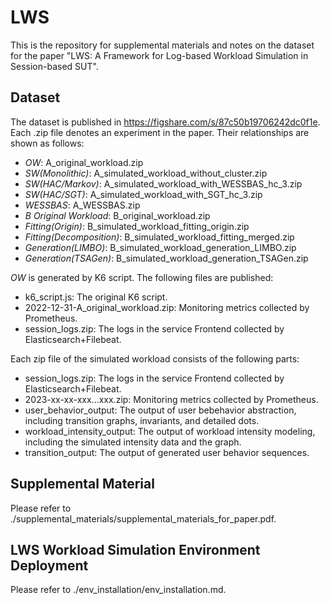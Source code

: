 # LWS
This is the repository for supplemental materials and notes on the dataset for the paper "LWS: A Framework for Log-based Workload Simulation in Session-based SUT".

## Dataset

The dataset is published in https://figshare.com/s/87c50b19706242dc0f1e. Each .zip file denotes an experiment in the paper. Their relationships are shown as follows:
- $\textit{OW}$: A_original_workload.zip
- $\textit{SW(Monolithic)}$: A_simulated_workload_without_cluster.zip
- $\textit{SW(HAC/Markov)}$: A_simulated_workload_with_WESSBAS_hc_3.zip
- $\textit{SW(HAC/SGT)}$: A_simulated_workload_with_SGT_hc_3.zip
- $\textit{WESSBAS}$: A_WESSBAS.zip
- $\textit{B Original Workload}$: B_original_workload.zip
- $\textit{Fitting(Origin)}$: B_simulated_workload_fitting_origin.zip
- $\textit{Fitting(Decomposition)}$: B_simulated_workload_fitting_merged.zip
- $\textit{Generation(LIMBO)}$: B_simulated_workload_generation_LIMBO.zip
- $\textit{Generation(TSAGen)}$: B_simulated_workload_generation_TSAGen.zip

$\textit{OW}$ is generated by K6 script. The following files are published:
- k6_script.js: The original K6 script.
- 2022-12-31-A_original_workload.zip: Monitoring metrics collected by Prometheus.
- session_logs.zip: The logs in the service Frontend collected by Elasticsearch+Filebeat.

Each zip file of the simulated workload consists of the following parts:
- session_logs.zip: The logs in the service Frontend collected by Elasticsearch+Filebeat.
- 2023-xx-xx-xxx...xxx.zip: Monitoring metrics collected by Prometheus.
- user_behavior_output: The output of user bebehavior abstraction, including transition graphs, invariants, and detailed dots.
- workload_intensity_output: The output of workload intensity modeling, including the simulated intensity data and the graph.
- transition_output: The output of generated user behavior sequences.

## Supplemental Material

Please refer to ./supplemental_materials/supplemental_materials_for_paper.pdf.

## LWS Workload Simulation Environment Deployment

Please refer to ./env_installation/env_installation.md.
